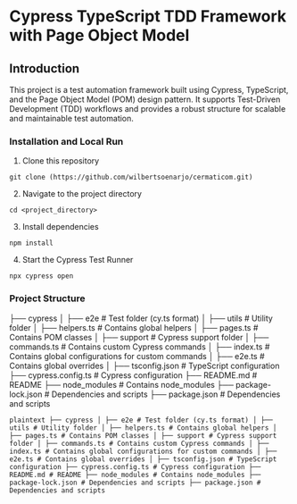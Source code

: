 # Cypress TypeScript TDD Framework with Page Object Model

## Introduction 

This project is a test automation framework built using Cypress, TypeScript, and the Page Object Model (POM) design pattern. It supports Test-Driven Development (TDD) workflows and provides a robust structure for scalable and maintainable test automation.

### Installation and Local Run

1. Clone this repository
```
git clone (https://github.com/wilbertsoenarjo/cermaticom.git)
 ```
2. Navigate to the project directory
```
cd <project_directory>
 ```
3. Install dependencies
```
npm install
 ```
4. Start the Cypress Test Runner
```
npx cypress open
 ```

### Project Structure
├── cypress
│   ├── e2e               # Test folder (cy.ts format)
│   ├── utils             # Utility folder
│      ├── helpers.ts    # Contains global helpers
│       ├── pages.ts      # Contains POM classes
│   ├── support           # Cypress support folder
│       ├── commands.ts   # Contains custom Cypress commands
│       ├── index.ts      # Contains global configurations for custom commands
│       ├── e2e.ts        # Contains global overrides
│   ├── tsconfig.json     # TypeScript configuration
├── cypress.config.ts     # Cypress configuration
├── README.md             # README
├── node_modules          # Contains node_modules
├── package-lock.json     # Dependencies and scripts
├── package.json          # Dependencies and scripts

```plaintext ├── cypress │ ├── e2e # Test folder (cy.ts format) │ ├── utils # Utility folder │ ├── helpers.ts # Contains global helpers │ ├── pages.ts # Contains POM classes │ ├── support # Cypress support folder │ ├── commands.ts # Contains custom Cypress commands │ ├── index.ts # Contains global configurations for custom commands │ ├── e2e.ts # Contains global overrides │ ├── tsconfig.json # TypeScript configuration ├── cypress.config.ts # Cypress configuration ├── README.md # README ├── node_modules # Contains node_modules ├── package-lock.json # Dependencies and scripts ├── package.json # Dependencies and scripts ```
